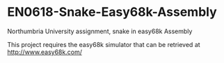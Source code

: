 # EN0618-Snake-Easy68k-Assembly
Northumbria University assignment, snake in easy68k Assembly

This project requires the easy68k simulator that can be retrieved at http://www.easy68k.com/
